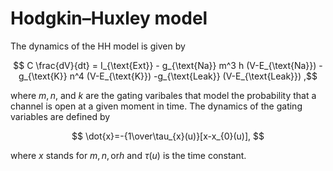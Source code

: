 # Hodgkin–Huxley model

The dynamics of the HH model is given by

$$ C \frac{dV}{dt} = I_{\text{Ext}} -  g_{\text{Na}}  m^3 h (V-E_{\text{Na}}) - g_{\text{K}}  n^4 (V-E_{\text{K}}) -g_{\text{Leak}} (V-E_{\text{Leak}}) ,$$

where $m,n,$ and $k$ are the gating varibales that model the probability that a channel is open at a given moment in time. The dynamics of the gating variables are defined by

$$
\dot{x}=-{1\over\tau_{x}(u)}[x-x_{0}(u)],
$$

where $x$ stands for $m,n, \text{or} h$ and  $\tau(u)$ is the time constant. 
